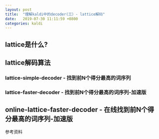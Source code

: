 ```yaml
---
layout: post
title:  "理解kaldi中的decoder(三）- lattice解码"
date:   2019-07-30 11:11:59 +0800
categories: kaldi
---
```

## lattice是什么?

## lattice解码算法
### lattice-simple-decoder - 找到前N个得分最高的词序列

### lattice-faster-decoder - 找到前N个得分最高的词序列-加速版




## online-lattice-faster-decoder - 在线找到前N个得分最高的词序列-加速版



参考资料

[kaldi-lattice-url]: http://kaldi-asr.org/doc/lattices.html
[povey-lattice-paper]: https://www.danielpovey.com/files/2012_icassp_lattices.pdf